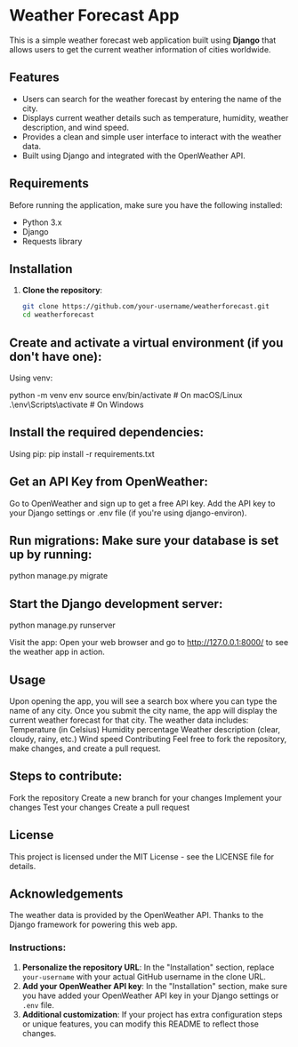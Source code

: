 # Weather Forecast App

This is a simple weather forecast web application built using **Django** that allows users to get the current weather information of cities worldwide.

## Features
- Users can search for the weather forecast by entering the name of the city.
- Displays current weather details such as temperature, humidity, weather description, and wind speed.
- Provides a clean and simple user interface to interact with the weather data.
- Built using Django and integrated with the OpenWeather API.

## Requirements

Before running the application, make sure you have the following installed:
- Python 3.x
- Django
- Requests library

## Installation

1. **Clone the repository**:
   ```bash
   git clone https://github.com/your-username/weatherforecast.git
   cd weatherforecast

## Create and activate a virtual environment (if you don't have one):
Using venv:

python -m venv env
source env/bin/activate  # On macOS/Linux
.\env\Scripts\activate  # On Windows

## Install the required dependencies:
Using pip:
pip install -r requirements.txt

## Get an API Key from OpenWeather:
Go to OpenWeather and sign up to get a free API key.
Add the API key to your Django settings or .env file (if you're using django-environ).

## Run migrations: Make sure your database is set up by running:
python manage.py migrate

## Start the Django development server:
python manage.py runserver

Visit the app: Open your web browser and go to http://127.0.0.1:8000/ to see the weather app in action.

## Usage
Upon opening the app, you will see a search box where you can type the name of any city.
Once you submit the city name, the app will display the current weather forecast for that city.
The weather data includes:
Temperature (in Celsius)
Humidity percentage
Weather description (clear, cloudy, rainy, etc.)
Wind speed
Contributing
Feel free to fork the repository, make changes, and create a pull request.

## Steps to contribute:
Fork the repository
Create a new branch for your changes
Implement your changes
Test your changes
Create a pull request

## License
This project is licensed under the MIT License - see the LICENSE file for details.

## Acknowledgements
The weather data is provided by the OpenWeather API.
Thanks to the Django framework for powering this web app.

### **Instructions:**
1. **Personalize the repository URL**: In the "Installation" section, replace `your-username` with your actual GitHub username in the clone URL.
2. **Add your OpenWeather API key**: In the "Installation" section, make sure you have added your OpenWeather API key in your Django settings or `.env` file.
3. **Additional customization**: If your project has extra configuration steps or unique features, you can modify this README to reflect those changes.
